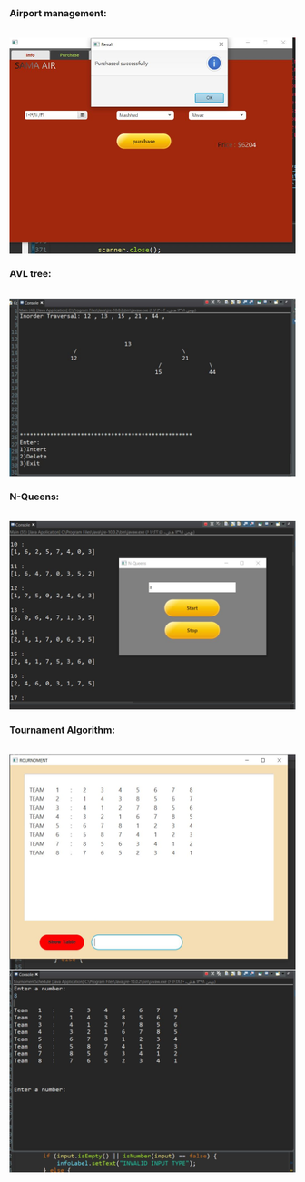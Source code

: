 
<br>
<h3> Airport management: </h3>
<br>
<img src="https://github.com/iamMHZ/UniversityCodes/blob/master/screenshots/AirportManagement.JPG" alt="Airport management" >

<br>
<h3> AVL tree: </h3>
<br>
<img src="https://github.com/iamMHZ/UniversityCodes/blob/master/screenshots/avl.JPG" alt="AVL tree" >

<br>
<h3> N-Queens: </h3>
<br>
<img src="https://github.com/iamMHZ/UniversityCodes/blob/master/screenshots/nQueens.JPG" alt="N-Queens" >

<br>
<h3> Tournament Algorithm: </h3>
<br>
<img src="https://github.com/iamMHZ/UniversityCodes/blob/master/screenshots/tournament.JPG" alt="Tournament Algorithm" >
<br>
<img src="https://github.com/iamMHZ/UniversityCodes/blob/master/screenshots/tournamentConsole.JPG" alt="Tournament Algorithm" >